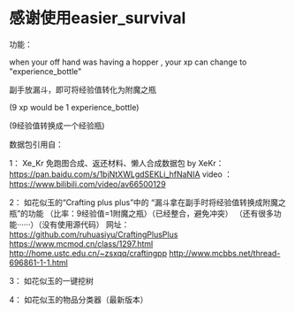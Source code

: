 # 感谢使用easier_survival

功能：

when your off hand was having a hopper , your xp can change to "experience_bottle"

副手放漏斗，即可将经验值转化为附魔之瓶

(9 xp would be 1 experience_bottle)

(9经验值转换成一个经验瓶)

数据包引用自：

1：
Xe_Kr
免跑图合成、返还材料、懒人合成数据包
by XeKr：  https://pan.baidu.com/s/1bjNtXWLgdSEKLi_hfNaNIA
video ：https://www.bilibili.com/video/av66500129

2：
如花似玉的“Crafting plus plus”中的
“漏斗拿在副手时将经验值转换成附魔之瓶”的功能
（比率：9经验值=1附魔之瓶）（已经整合，避免冲突）
（还有很多功能······）（没有使用源代码）
网址：
https://github.com/ruhuasiyu/CraftingPlusPlus
https://www.mcmod.cn/class/1297.html
http://home.ustc.edu.cn/~zsxqq/craftingpp
http://www.mcbbs.net/thread-696861-1-1.html

3：
如花似玉的一键挖树

4：
如花似玉的物品分类器（最新版本）
